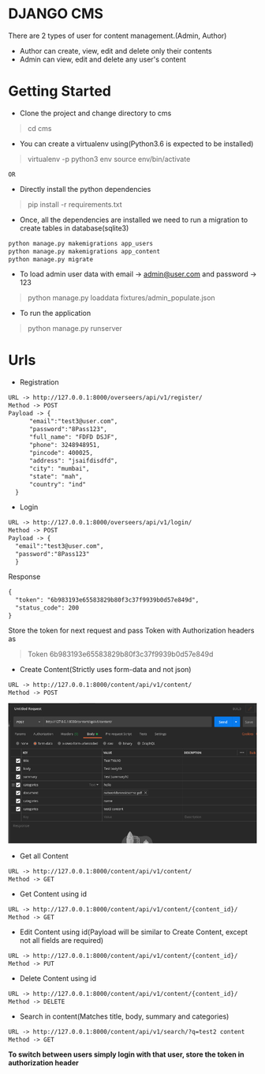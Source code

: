 # DJANGO CMS


There are 2 types of user for content management.(Admin, Author)

  - Author can create, view, edit and delete only their contents
  - Admin can view, edit and delete any user's content

# Getting Started

  - Clone the project and change directory to cms
  > cd cms

  - You can create a virtualenv using(Python3.6 is expected to be installed)
  > virtualenv -p python3 env
  > source env/bin/activate

    OR

  - Directly install the python dependencies
  > pip install -r requirements.txt

  - Once, all the dependencies are installed we need to run a migration to create tables in database(sqlite3)
  ```
  python manage.py makemigrations app_users
  python manage.py makemigrations app_content
  python manage.py migrate
  ```

  - To load admin user data with email -> admin@user.com and password -> 123
  > python manage.py loaddata fixtures/admin_populate.json

  - To run the application
  > python manage.py runserver

# Urls
  - Registration
  ```
  URL -> http://127.0.0.1:8000/overseers/api/v1/register/
  Method -> POST
  Payload -> {
        "email":"test3@user.com",
        "password":"8Pass123",
        "full_name": "FDFD DSJF",
        "phone": 3248948951,
        "pincode": 400025,
        "address": "jsaifdisdfd",
        "city": "mumbai",
        "state": "mah",
        "country": "ind"
    }
  ```

  - Login
  ```
  URL -> http://127.0.0.1:8000/overseers/api/v1/login/
  Method -> POST
  Payload -> {
    "email":"test3@user.com",
    "password":"8Pass123"
    }
  ```
  Response
  ```
  {
    "token": "6b983193e65583829b80f3c37f9939b0d57e849d",
    "status_code": 200
  }
  ```
  Store the token for next request and pass Token with Authorization headers as
  > Token 6b983193e65583829b80f3c37f9939b0d57e849d

  - Create Content(Strictly uses form-data and not json)
  ```
  URL -> http://127.0.0.1:8000/content/api/v1/content/
  Method -> POST
  ```
  ![Screenshot](screenshot.png)

  - Get all Content
  ```
  URL -> http://127.0.0.1:8000/content/api/v1/content/
  Method -> GET
  ```

  - Get Content using id
  ```
  URL -> http://127.0.0.1:8000/content/api/v1/content/{content_id}/
  Method -> GET
  ```

  - Edit Content using id(Payload will be similar to Create Content, except not all fields are required)
  ```
  URL -> http://127.0.0.1:8000/content/api/v1/content/{content_id}/
  Method -> PUT
  ```

  - Delete Content using id
  ```
  URL -> http://127.0.0.1:8000/content/api/v1/content/{content_id}/
  Method -> DELETE
  ```

  - Search in content(Matches title, body, summary and categories)
  ```
  URL -> http://127.0.0.1:8000/content/api/v1/search/?q=test2 content
  Method -> GET
  ```
  **To switch between users simply login with that user, store the token in authorization header**
